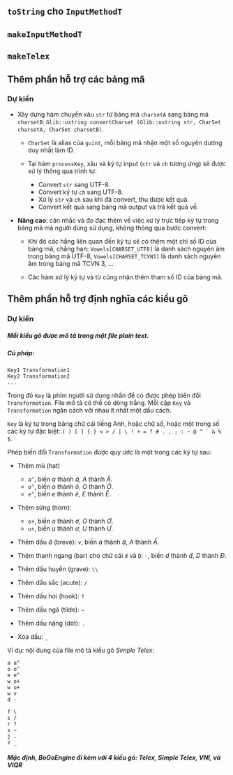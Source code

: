 ## `toString` cho `InputMethodT`

## `makeInputMethodT`

## `makeTelex`

## Thêm phần hỗ trợ các bảng mã

### Dự kiến

* Xây dựng hàm chuyển xâu `str` từ bảng mã `charsetA` sang bảng mã `charsetB`:
  `Glib::ustring convertCharset (Glib::ustring str, CharSet charsetA, CharSet charsetB)`.

  - `CharSet` là alias của `guint`, mỗi bảng mã nhận một số nguyên dương duy
    nhất làm ID.

  - Tại hàm `processKey`, xâu và ký tự input (`str` và `ch` tương ứng) sẽ được
    xử lý thông qua trình tự:

    * Convert `str` sang UTF-8.
    * Convert ký tự `ch` sang UTF-8.
    * Xử lý `str` và `ch` sau khi đã convert, thu được kết quả.
    * Convert kết quả sang bảng mã output và trả kết quả về.

* **Nâng cao**: cân nhắc và đo đạc thêm về việc xử lý trực tiếp ký tự trong
  bảng mã mà người dùng sử dụng, không thông qua bước convert:

  - Khi đó các hằng liên quan đến ký tự sẽ có thêm một chỉ số ID của bảng mã,
  chẳng hạn: `Vowels[CHARSET_UTF8]` là danh sách nguyên âm trong bảng mã
  UTF-8, `Vowels[CHARSET_TCVN3]` là danh sách nguyên âm trong bảng mã TCVN 3,
  ...

  - Các hàm xử lý ký tự và từ cũng nhận thêm tham số ID của bảng mã.

## Thêm phần hỗ trợ định nghĩa các kiểu gõ

### Dự kiến

##### Mỗi kiểu gõ được mô tả trong một file plain text.

##### Cú pháp:

    Key1 Transformation1
    Key2 Transformation2
    ...

Trong đó `Key` là phím người sử dụng nhấn để có được phép biến đổi
`Transformation`.  File mô tả có thể có dòng trắng.  Mỗi cặp `Key` và
`Transformation` ngăn cách với nhau ít nhất một dấu cách.

`Key` là ký tự trong bảng chữ cái tiếng Anh, hoặc chữ số, hoặc một trong số
các ký tự đặc biệt: ``( ) [ ] { } < > / | \ ! + = ? # . , ; : ~ @ ^ ` & % $``.

Phép biến đổi `Transformation` được quy ước là một trong các ký tự sau:

- Thêm mũ (hat)
  + `a^`, biến *a* thành *â*, *A* thành *Â*.
  + `o^`, biến *o* thành *ô*, *O* thành *Ô*.
  + `e^`, biến *e* thành *ê*, *E* thành *Ê*.

- Thêm sừng (horn):
  + `o+`, biến *o* thành *ơ*, *O* thành *Ơ*.
  + `u+`, biến *u* thành *ư*, *U* thành *Ư*.

- Thêm dấu *ă* (breve): `v`, biến *a* thành *ă*, *A* thành *Ă*.

- Thêm thanh ngang (bar) cho chữ cái `d` và `D`: `-`, biến *d* thành
  *đ*, *D* thành *Đ*.

- Thêm dấu huyền (grave): `\\`

- Thêm dấu sắc (acute): `/`

- Thêm dấu hỏi (hook): `?`

- Thêm dấu ngã (tilde): `~`

- Thêm dấu nặng (dot): `.`

- Xóa dấu: `_`

Ví dụ: nội dung của file mô tả kiểu gõ *Simple Telex*:

    a a^
    o o^
    e e^
    w o+
    w u+
    w v
    d -

    f \
    s /
    r ?
    x ~
    j .
    z _

##### Mặc định, **BoGoEngine** đi kèm với 4 kiểu gõ: *Telex*, *Simple Telex*, *VNI*, và *VIQR*
